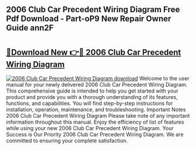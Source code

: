 ## 2006 Club Car Precedent Wiring Diagram Free Pdf Download - Part-oP9 New Repair Owner Guide ann2F

# <h2><a href="http://dfng0u.blite.top/?on=2006+Club+Car+Precedent+Wiring+Diagram">🔗Download New 👉🔴 2006 Club Car Precedent Wiring Diagram</a></h2>

[![2006 Club Car Precedent Wiring Diagram download](https://i.imgur.com/lujVjoI.png)](http://dfng0u.blite.top/?on=2006+Club+Car+Precedent+Wiring+Diagram)
Welcome to the user manual for your newly delivered 2006 Club Car Precedent Wiring Diagram. This comprehensive guide is intended to help you get started with your product and provide you with a thorough understanding of its features, functions, and capabilities. You will find step-by-step instructions for installation, operation, maintenance, and troubleshooting. Important Notes 2006 Club Car Precedent Wiring Diagram Please take note of any important information throughout this manual. Enjoy the efficiency of list of features while using your new 2006 Club Car Precedent Wiring Diagram. Your Success is Our Priority 2006 Club Car Precedent Wiring Diagram. We are committed to ensuring your complete satisfaction.

